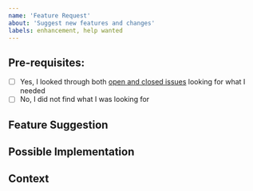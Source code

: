 ```yaml
---
name: 'Feature Request'
about: 'Suggest new features and changes'
labels: enhancement, help wanted 
---
```


## Pre-requisites:

* [ ] Yes, I looked through both [open and closed issues](../issues?utf8=✓&q=is%3Aissue) looking for what I needed
* [ ] No, I did not find what I was looking for

<!--- Provide a general summary of the feature request in the Title above. -->

## Feature Suggestion

<!--- Tell us how we could improve your experience. -->

## Possible Implementation

<!--- Suggest ideas as to the implementation of the addition or change. -->

## Context

<!--- Provide a scenario to help us understand your request. -->
